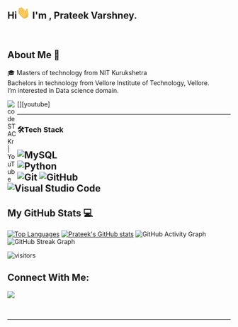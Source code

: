 ## Hi<img src="https://raw.githubusercontent.com/ABSphreak/ABSphreak/master/gifs/Hi.gif" width="30px"> I'm , Prateek Varshney.
<br />

## About Me 🚀



🎓 Masters of technology from NIT Kurukshetra <br />
   Bachelors in technology from Vellore Institute of Technology, Vellore.<br />
   I’m interested in Data science domain. <br />

[<img align="left" alt="codeSTACKr | YouTube" width="22px" src="https://cdn.jsdelivr.net/npm/simple-icons@v3/icons/youtube.svg" />][youtube]

---

### 🛠Tech Stack
![MySQL](https://img.shields.io/badge/-MySQL-05122A?style=flat&logo=MySQL)
<br />
![Python](https://img.shields.io/badge/Python-05122A?style=flat&logo=python&logoColor=2C2255)
<br />
![Git](https://img.shields.io/badge/-Git-05122A?style=flat&logo=git)
![GitHub](https://img.shields.io/badge/-GitHub-05122A?style=flat&logo=github)
<br />
![Visual Studio Code](https://img.shields.io/badge/-Visual%20Studio%20Code-05122A?style=flat&logo=visual-studio-code&logoColor=007ACC)
--

## My GitHub Stats 💻

[![Top Languages](https://github-readme-stats.vercel.app/api/top-langs/?username=prateekvarshney3&hide=html,css&theme=dark)](https://github.com/prateekvarshney3/github-readme-stats)
[![Prateek's GitHub stats](https://github-readme-stats.vercel.app/api?username=prateekvarshney3&bg_color=000000&color=4fff67&line=4fff67&point=ffffff&area=true&hide_border=true&theme=dracula)](https://github.com/prateekvarshney3/github-readme-stats)
![GitHub Activity Graph](https://activity-graph.herokuapp.com/graph?username=prateekvarshney3&bg_color=000000&color=4fff67&line=4fff67&point=ffffff&area=true&hide_border=true&theme=highcontrast)
![GitHub Streak Graph](https://github-readme-streak-stats.herokuapp.com/?user=prateekvarshney3&theme=highcontrast)

![visitors](https://visitor-badge.laobi.icu/badge?page_id=prateekvarshney3)
<br />

[linkedin]: https://www.linkedin.com/in/prateekvarshney3/
[gmail]: mailto:prateekvarshney3@gmail.com

## Connect With Me:

[<img height="30" src="https://img.shields.io/badge/LinkedIn-0077B5?style=for-the-badge&logo=linkedin&logoColor=white" />][linkedin]

<br />

---


<!--
**prateekvarshney3/prateekvarshney3** is a ✨ _special_ ✨ repository because its `README.md` (this file) appears on your GitHub profile.

Here are some ideas to get you started:

- 🔭 I’m currently working on ...
- 🌱 I’m currently learning ...
- 👯 I’m looking to collaborate on ...
- 🤔 I’m looking for help with ...
- 💬 Ask me about ...
- 📫 How to reach me: ...
- 😄 Pronouns: ...
- ⚡ Fun fact: ...
-->
